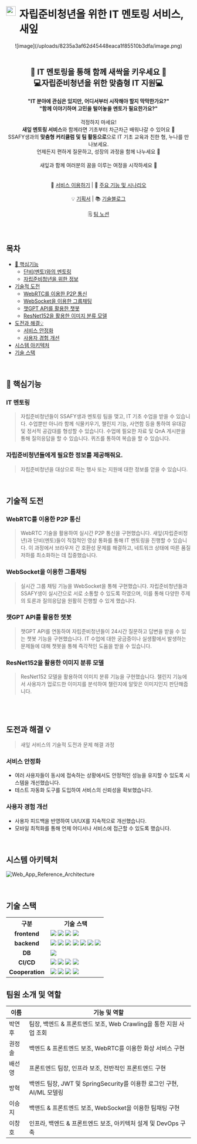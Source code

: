 <h1>
    <div style="display:flex; gap: 10px; align-items: flex-start;">
        <img width="26px" src="https://lab.ssafy.com/s11-webmobile1-sub2/S11P12E107/-/raw/develop/frontend/sayif/public/logo.png?ref_type=heads">
        <span>자립준비청년을 위한 IT 멘토링 서비스, 새잎</span>
    </div>
</h1>

<div align="center">
    ![image](/uploads/8235a3af62d45448eaca1f85510b3dfa/image.png)
</div>

<br>

<div align=center>
    <h2 style="text-align: center">
        <div>🌱 IT 멘토링을 통해 함께 새싹을 키우세요 🌱<br> 💻자립준비청년을 위한 맞춤형 IT 지원💻</div>
    </h2>
    <div><b>"IT 분야에 관심은 있지만, 어디서부터 시작해야 할지 막막한가요?"</b></div>
    <div><b>"함께 이야기하며 고민을 털어놓을 멘토가 필요한가요?"</b></div>
    <br>
    <div>걱정하지 마세요!<br><b>새잎 멘토링 서비스</b>와 함께라면 기초부터 차근차근 배워나갈 수 있어요 🌿<br> SSAFY생과의 <b>맞춤형 커리큘럼 및 팀 활동으로</b>으로 IT 기초 교육과 친한 형, 누나를 만나보세요.<br> 언제든지 편하게 질문하고, 성장의 과정을 함께 나누세요 🌟</div>
    <br>
    <div>새잎과 함께 여러분의 꿈을 이루는 여정을 시작하세요 🚀</div>
    <br></br>
    <div>
        🔗 <a href="https://i11e107.p.ssafy.io/">서비스 이용하기</a>
        | 
        🎥 <a href="https://lab.ssafy.com/s11-webmobile1-sub2/S11P12E107.wiki.git">주요 기능 및 시나리오</a>
    </div>
    <br/>
    <div>
        💡 <a href="https://www.notion.so/a58dc595f0434a458d83e007d21438fb?pvs=4">기획서</a>
        |
        📚 <a href="https://www.notion.so/6d1e435901e347ce840c192d9c668552?pvs=4">기술블로그</a>
    </div>
    <br/>
    <div>
        🗒️ <a href="https://www.notion.so/SSAFY-ca198dabf2344acd82a0f551cad85ed5?pvs=4">팀 노션</a>
    </div>
    <br>
</div>

<br>

## 목차

- [🚀 핵심기능](#-핵심기능)
  - [단비(멘토)와의 멘토링](#it-멘토링)
  - [자립준비청년을 위한 정보](#)
- [기술적 도전](#기술적-도전)
  - [WebRTC를 이용한 P2P 통신](#)
  - [WebSocket을 이용한 그룹채팅](#)
  - [챗GPT API를 활용한 챗봇](#)
  - [ResNet152을 활용한 이미지 분류 모델](#)
- [도전과 해결💡](#도전과-해결)
  - [서비스 안정화](#서비스-안정화)
  - [사용자 경험 개선](#사용자-경험-개선)
- [시스템 아키텍처](#시스템-아키텍처)
- [기술 스택](#기술-스택)

<br>

## 🚀 핵심기능

### IT 멘토링

> 자립준비청년들이 SSAFY생과 멘토링 팀을 맺고, IT 기초 수업을 받을 수 있습니다.
> 수업뿐만 아니라 함께 식물키우기, 챌린지 기능, 사연함 등을 통하여 유대감 및 정서적 공감대를 형성할 수 있습니다.
> 수업에 필요한 자료 및 QnA 게시판을 통해 질의응답을 할 수 있습니다.
> 퀴즈를 통하여 복습을 할 수 있습니다.

### 자립준비청년들에게 필요한 정보를 제공해줘요.

> 자립준비청년을 대상으로 하는 행사 또는 지원에 대한 정보를 얻을 수 있습니다.

<br>

## 기술적 도전

### WebRTC를 이용한 P2P 통신

> WebRTC 기술을 활용하여 실시간 P2P 통신을 구현했습니다. 새잎(자립준비청년)과 단비(멘토)들이 직접적인 영상 통화를 통해 IT 멘토링을 진행할 수 있습니다. 이 과정에서 브라우저 간 호환성 문제를 해결하고, 네트워크 상태에 따른 품질 저하를 최소화하는 데 집중했습니다.

### WebSocket을 이용한 그룹채팅

> 실시간 그룹 채팅 기능을 WebSocket을 통해 구현했습니다. 자립준비청년들과 SSAFY생이 실시간으로 서로 소통할 수 있도록 하였으며, 이를 통해 다양한 주제의 토론과 질의응답을 원활히 진행할 수 있게 했습니다.

### 챗GPT API를 활용한 챗봇

> 챗GPT API를 연동하여 자립준비청년들이 24시간 질문하고 답변을 받을 수 있는 챗봇 기능을 구현했습니다. IT 수업에 대한 궁금증이나 실생활에서 발생하는 문제들에 대해 챗봇을 통해 즉각적인 도움을 받을 수 있습니다.

### ResNet152을 활용한 이미지 분류 모델

> ResNet152 모델을 활용하여 이미지 분류 기능을 구현했습니다. 챌린지 기능에서 사용자가 업로드한 이미지를 분석하여 챌린지에 알맞은 이미지인지 판단해줍니다.

<br>


<br/>

## 도전과 해결 💡

> 새잎 서비스의 기술적 도전과 문제 해결 과정

### 서비스 안정화

- 여러 사용자들이 동시에 접속하는 상황에서도 안정적인 성능을 유지할 수 있도록 시스템을 개선했습니다.
- 테스트 자동화 도구를 도입하여 서비스의 신뢰성을 확보했습니다.

### 사용자 경험 개선

- 사용자 피드백을 반영하여 UI/UX를 지속적으로 개선했습니다.
- 모바일 최적화를 통해 언제 어디서나 서비스에 접근할 수 있도록 했습니다.

<br>

## 시스템 아키텍처

![Web_App_Reference_Architecture](/uploads/f0c6a7338996f8c2c9ef62f033e6c413/Web_App_Reference_Architecture.png)

<br>

## 기술 스택

<table>
  <th>구분</th>
  <th>기술 스택</th>
  <tr>
    <td align="center"><b>frontend</b></td>
    <td>
      <img src="https://img.shields.io/badge/React-%2320232a.svg?style=flat&logo=React&logoColor=%2361DAFB" />
      <img src="https://img.shields.io/badge/Node.js-339933.svg?style=flat&logo=node.js&logoColor=white" />
      <img src="https://img.shields.io/badge/Redux-%23593d88.svg?style=flat&logo=redux&logoColor=white" />
      <img src="https://img.shields.io/badge/React%20Router-%23CA4245.svg?style=flat&logo=react-router&logoColor=white" />
    </td>
  </tr>
  <tr>
    <td align="center"><b>backend</b></td>
    <td>
      <img src="https://img.shields.io/badge/Spring%20Boot-%236DB33F.svg?style=flat&logo=springboot&logoColor=white" />
      <img src="https://img.shields.io/badge/JPA-6DB33F?style=flat&logo=JPA&logoColor=white" />
      <img src="https://img.shields.io/badge/JWT-%23F7DF1E.svg?style=flat&logo=json-web-tokens&logoColor=white" />
      <img src="https://img.shields.io/badge/springsecurity-6DB33F?style=flat`&logo=springsecurity&logoColor=ffffff"/>
      <img src="https://img.shields.io/badge/FastAPI-%23F4A300.svg?style=flat&logo=fastapi&logoColor=white" />
      <img src="https://img.shields.io/badge/WebRTC-%23FF5722.svg?style=flat&logo=webrtc&logoColor=white" />
      <img src="https://img.shields.io/badge/WebSocket-%231E90FF.svg?style=flat&logo=websocket&logoColor=white" />
    </td>
  </tr>
  <tr>
    <td align="center"><b>DB</b></td>
    <td>
      <img src="https://img.shields.io/badge/MySQL-%2300758f.svg?style=flat&logo=mysql&logoColor=white" />
    </td>
  </tr>
  <tr>
    <td align="center"><b>CI/CD</b></td>
    <td>
      <img src="https://img.shields.io/badge/Docker-%232496ED.svg?style=flat&logo=docker&logoColor=white" />
      <img src="https://img.shields.io/badge/NGINX-%23009639.svg?style=flat&logo=nginx&logoColor=white" />
      <img src="https://img.shields.io/badge/AWS-%23FF9900.svg?style=flat&logo=amazon-aws&logoColor=white" />
      <img src="https://img.shields.io/badge/Jenkins-%23D24939.svg?style=flat&logo=jenkins&logoColor=white" />
    </td>
  </tr>
  <tr>
    <td align="center"><b>Cooperation</b></td>
    <td>
      <img src="https://img.shields.io/badge/GitLab-%23FCA121.svg?style=flat&logo=gitlab&logoColor=white" />
      <img src="https://img.shields.io/badge/jirasoftware-0052CC?style=flat&logo=jirasoftware&logoColor=white" />
        <img src="https://img.shields.io/badge/notion-000000?style=flat&logo=notion&logoColor=white" />
      <img src="https://img.shields.io/badge/mattermost-0058CC?style=flat&logo=mattermost&logoColor=white" />
    </td>
  </tr>
</table>

## 팀원 소개 및 역할

| 이름   | 기능 및 역할                        |
| ------ | --------------------------- |
| 박연후 | 팀장, 백엔드 & 프론트엔드 보조, Web Crawling을 통한 지원 사업 조회 |
| 권정솔 | 백엔드 & 프론트엔드 보조, WebRTC를 이용한 화상 서비스 구현 |
| 배선영 | 프론트엔드 팀장, 인프라 보조, 전반적인 프론트엔드 구현 |
| 방혁 | 백엔드 팀장, JWT 및 SpringSecurity를 이용한 로그인 구현, AI/ML 모델링 |
| 이승지 | 백앤드 & 프론트엔드 보조, WebSocket을 이용한 팀채팅 구현 |
| 이창호 | 인프라, 백엔드 & 프론트엔드 보조, 아키텍처 설계 및 DevOps 구축 |
